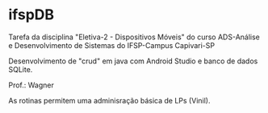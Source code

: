 # ifspDB 

Tarefa da disciplina "Eletiva-2 - Dispositivos Móveis" do curso ADS-Análise e Desenvolvimento de Sistemas do IFSP-Campus Capivari-SP

Desenvolvimento de "crud" em java com Android Studio e banco de dados SQLite.

Prof.: Wagner

As rotinas permitem uma adminisração básica de LPs (Vinil).

